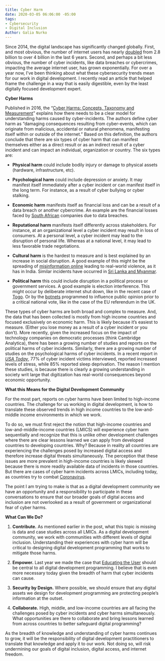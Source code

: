```yaml
---
title: Cyber Harm
date: 2020-03-05 06:06:00 -05:00
tags:
- Cybersecurity
- Digital Inclusion
Author: Galia Nurko
---
```


Since 2014, the digital landscape has significantly changed globally. First, and most obvious, the number of internet users has nearly [doubled](https://www.statista.com/statistics/273018/number-of-internet-users-worldwide/) from 2.8 billion to over 4 billion in the last 6 years. Second, and perhaps a bit less obvious, the number of cyber incidents, like data breaches or cybercrimes, impacting the average internet user, has grown exponentially. For over a year now, I’ve been thinking about what these cybersecurity trends mean for our work in digital development. I recently read an article that helped frame the challenge in a way that is easily digestible, even by the least digitally focused development expert.

<!--more-->

**Cyber Harms**

Published in 2016, the “[Cyber Harms: Concepts, Taxonomy and Measurement](https://www.researchgate.net/profile/Paul_Cornish2/publication/315459761_Cyber_Harm_Concepts_Taxonomy_and_Measurement/links/5a97d8f9aca27214056bd63f/Cyber-Harm-Concepts-Taxonomy-and-Measurement.pdf)” explains how there needs to be a clear model for understanding harms caused by cyber-incidents. The authors define cyber harm as “damaging consequences resulting from cyber-events, which can originate from malicious, accidental or natural phenomena, manifesting itself within or outside of the internet.” Based on this definition, the authors conclude that there are six types of cyber harm that can manifest themselves either as a direct result or as an indirect result of a cyber incident and can impact an individual, organization or country. The six types are:

* **Physical harm** could include bodily injury or damage to physical assets (hardware, infrastructure, etc).

* **Psychological harm** could include depression or anxiety. It may manifest itself immediately after a cyber incident or can manifest itself in the long term. For instance, as a result of cyber bullying or cyber stalking.

* **Economic harm** manifests itself as financial loss and can be a result of a data breach or another cybercrime. An example are the financial losses faced by [South African](https://www.itweb.co.za/content/KPNG8v8d3W8v4mwD) companies due to data breaches.

* **Reputational harm** manifests itself differently across stakeholders. For instance, at an organizational level a cyber incident may result in loss of consumers. At a personal level, a cyber incident may lead to the disruption of personal life. Whereas at a national level, it may lead to less favorable trade negotiations.

* **Cultural harm** is the hardest to measure and is best explained by an increase in social disruption. A good example of this might be the spreading of [misinformation online](https://www.washingtonpost.com/politics/2020/02/21/how-misinformation-whatsapp-led-deathly-mob-lynching-india/) leading to real-world violence, as it has in India. Similar incidents have occurred in [Sri Lanka and Myanmar](https://www.nytimes.com/2018/07/18/technology/facebook-to-remove-misinformation-that-leads-to-violence.html).

* **Political harm** this could include disruption in a political process or government services. A good example is election interference. This might occur by deliberate internet shut down, like in the recent case of [Togo](https://www.mfwa.org/togo-election-pass-safety-of-journalists-test-fails-that-of-internet-rights/). Or by the [botnets](https://www.theguardian.com/commentisfree/2017/apr/17/brexit-voter-manipulation-eu-referendum-social-media) programmed to influence public opinion prior to a critical national vote, like in the case of the EU referendum in the UK.

These types of cyber harms are both broad and complex to measure. And, the data that has been collected is mostly from high income countries and focused exclusively on economic harm. This is likely because it’s easiest to measure. (Either you lose money as a result of a cyber incident or you don’t). More recently, given the increased focus on the impact of technology companies on democratic processes (think Cambridge Analytica), there has been a growing number of studies and reports on the political harms of cyber incidents. Similarly, there are a growing number of studies on the psychological harms of cyber incidents. In a recent report in *[USA Today](https://www.usatoday.com/story/tech/conferences/2020/02/21/data-breach-tips-mental-health-toll-depression-anxiety/4763823002/)*, 77% of cyber incident victims interviewed, reported increased levels of stress, while 85% reported sleep deprivation. The reason I mention these studies, is because there is clearly a growing understanding in society writ large that digitization has real-world consequences beyond economic opportunity.

**What this Means for the Digital Development Community**

For the most part, reports on cyber harms have been limited to high-income countries. The challenge for us working in digital development, is how to translate these observed trends in high income countries to the low-and-middle income environments in which we work.

To do so, we must first reject the notion that high-income countries and low-and-middle-income countries (LMICS) will experience cyber harm sequentially and recognize that this is unlike other development challenges where there are clear lessons learned we can apply from developed countries to developing countries. Why? Because in reality all countries are experiencing the challenges posed by increased digital access and therefore increase digital threats simultaneously. The perception that these issues are more prevalent in high-income countries is likely skewed because there is more readily available data of incidents in those countries. But there are cases of cyber harm incidents across LMICs, including today, as countries try to combat [Coronavirus](https://www.washingtonpost.com/technology/2020/03/02/whatsapp-coronavirus-misinformation/).

The point I am trying to make is that as a digital development community we have an opportunity and a responsibility to participate in these conversations to ensure that our broader goals of digital access and inclusion are not overlooked as a result of government or organizational fear of cyber harms.

**What Can We Do?**

1. **Contribute.** As mentioned earlier in the post, what this topic is missing is data and case studies across all LMICs. As a digital development community, we work with communities with different levels of digital inclusion. Understanding their experiences with cyber harm will be critical to designing digital development programming that works to mitigate those harms.

2. **Empower.** Last year we made the case that [Educating the User](https://dai-global-digital.com/the-missing-digital-principle-educate-the-user.html) should be central to all digital development programming. I believe that is even more necessary today given the breadth of harm that cyber incidents can cause.

3. **Security by Design.** Where possible, we should ensure that any digital assets we design for development programming are protecting people’s information at the outset.

4. **Collaborate.** High, middle, and low-income countries are all facing the challenges posed by cyber incidents and cyber harms simultaneously. What opportunities are there to collaborate and bring lessons learned from across countries to better safeguard digital programming?

As the breadth of knowledge and understanding of cyber harms continues to grow, it will be the responsibility of digital development practitioners to translate that knowledge and apply it to our work. Not doing so, will risk undermining our goals of digital inclusion, digital access, and internet freedom.
